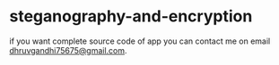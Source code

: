 # steganography-and-encryption
 if you want complete source code of app you can contact me on email dhruvgandhi75675@gmail.com. 
